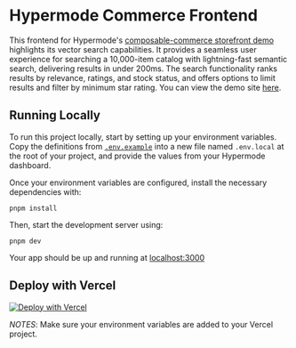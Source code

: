 # Hypermode Commerce Frontend

This frontend for Hypermode's [composable-commerce storefront demo](https://github.com/hypermodeinc/hyper-commerce) highlights its vector search capabilities. It provides a seamless user experience for searching a 10,000-item catalog with lightning-fast semantic search, delivering results in under 200ms. The search functionality ranks results by relevance, ratings, and stock status, and offers options to limit results and filter by minimum star rating. You can view the demo site [here](https://www.hypermode-commerce.com/).

## Running Locally

To run this project locally, start by setting up your environment variables. Copy the definitions from [`.env.example`](https://github.com/hypermodeinc/hyper-commerce-frontend/blob/main/.env.example) into a new file named `.env.local` at the root of your project, and provide the values from your Hypermode dashboard.

Once your environment variables are configured, install the necessary dependencies with:

```
pnpm install
```

Then, start the development server using:

```
pnpm dev
```

Your app should be up and running at [localhost:3000](http://localhost:3000/)

## Deploy with Vercel

[![Deploy with Vercel](https://vercel.com/button)](https://vercel.com/import/project?template=https://github.com/hypermodeAI/hyper-commerce-frontend)

*NOTES*: Make sure your environment variables are added to your Vercel project.
